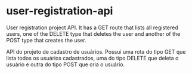 # user-registration-api

User registration project API.
It has a GET route that lists all registered users, one of the DELETE type that deletes the user and another of the POST type that creates the user.

API do projeto de cadastro de usuários.
Possui uma rota do tipo GET que lista todos os usuários cadastrados, uma do tipo DELETE que deleta o usuário e outra do tipo POST que cria o usuário.
